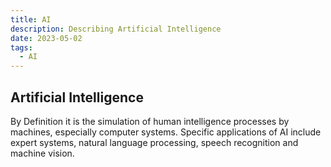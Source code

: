 ```yaml
---
title: AI
description: Describing Artificial Intelligence
date: 2023-05-02
tags:
  - AI
---
```


## Artificial Intelligence
By Definition it is the simulation of human intelligence processes by machines, especially computer systems. Specific applications of AI include expert systems, natural language processing, speech recognition and machine vision.